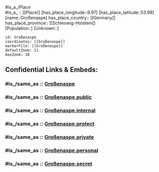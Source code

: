 ﻿---
confidential: public
isDeleted: false
location:
- 53.98
- 9.97
mapmarker: city
mapzoom:
- 7
- 12
SpocWebEntityId: 30594
tags:
- geo/City
type: City
---

#is_a_/Place  
#is_a_ :: [[Place]] 
[has_place_longitude::9.97] 
[has_place_latitude::53.98] 
[name::Großenaspe] 
has_place_country:: [[Germany]]  
has_place_province:: [[Schleswig-Holstein]]  
[Population::] 
[Unknown::] 


```leaflet
id: Großenaspe
coordinates: [[Großenaspe]] 
markerFile: [[Großenaspe]] 
defaultZoom: 11 
maxZoom: 18
```


## Confidential Links & Embeds: 

### #is_/same_as :: [Großenaspe](/_Standards/Earth/Continent/Europe/Europe~Central/Germany/Germany~West/Schleswig-Holstein/counties~SH/Segeberg/cities~Segeberg/Bad_Bramstedt-Land/boroughs~Bad_Bramstedt-Land/Großenaspe.md) 

### #is_/same_as :: [Großenaspe.public](/_public/Earth/Continent/Europe/Europe~Central/Germany/Germany~West/Schleswig-Holstein/counties~SH/Segeberg/cities~Segeberg/Bad_Bramstedt-Land/boroughs~Bad_Bramstedt-Land/Großenaspe.public.md) 

### #is_/same_as :: [Großenaspe.internal](/_internal/Earth/Continent/Europe/Europe~Central/Germany/Germany~West/Schleswig-Holstein/counties~SH/Segeberg/cities~Segeberg/Bad_Bramstedt-Land/boroughs~Bad_Bramstedt-Land/Großenaspe.internal.md) 

### #is_/same_as :: [Großenaspe.protect](/_protect/Earth/Continent/Europe/Europe~Central/Germany/Germany~West/Schleswig-Holstein/counties~SH/Segeberg/cities~Segeberg/Bad_Bramstedt-Land/boroughs~Bad_Bramstedt-Land/Großenaspe.protect.md) 

### #is_/same_as :: [Großenaspe.private](/_private/Earth/Continent/Europe/Europe~Central/Germany/Germany~West/Schleswig-Holstein/counties~SH/Segeberg/cities~Segeberg/Bad_Bramstedt-Land/boroughs~Bad_Bramstedt-Land/Großenaspe.private.md) 

### #is_/same_as :: [Großenaspe.personal](/_personal/Earth/Continent/Europe/Europe~Central/Germany/Germany~West/Schleswig-Holstein/counties~SH/Segeberg/cities~Segeberg/Bad_Bramstedt-Land/boroughs~Bad_Bramstedt-Land/Großenaspe.personal.md) 

### #is_/same_as :: [Großenaspe.secret](/_secret/Earth/Continent/Europe/Europe~Central/Germany/Germany~West/Schleswig-Holstein/counties~SH/Segeberg/cities~Segeberg/Bad_Bramstedt-Land/boroughs~Bad_Bramstedt-Land/Großenaspe.secret.md)

